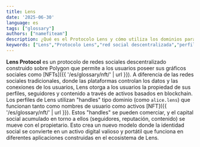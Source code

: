 ```yaml
---
title: Lens
date: '2025-06-30'
language: es
tags: ["glossary"]
authors: ["namefiteam"]
description: ¿Qué es el Protocolo Lens y cómo utiliza los dominios para la identidad social?
keywords: ["Lens","Protocolo Lens","red social descentralizada","perfiles NFT","grafo social","identidad Web3"]
---
```


**Lens Protocol** es un protocolo de redes sociales descentralizado construido sobre Polygon que permite a los usuarios poseer sus gráficos sociales como [NFTs]({{ '/es/glossary/nft/' | url }}). A diferencia de las redes sociales tradicionales, donde las plataformas controlan los datos y las conexiones de los usuarios, Lens otorga a los usuarios la propiedad de sus perfiles, seguidores y contenido a través de activos basados en blockchain. Los perfiles de Lens utilizan "handles" tipo dominio (como `alice.lens`) que funcionan tanto como nombres de usuario como activos [NFT]({{ '/es/glossary/nft/' | url }}). Estos "handles" se pueden comerciar, y el capital social acumulado en torno a ellos (seguidores, reputación, contenido) se mueve con el propietario. Esto crea un nuevo modelo donde la identidad social se convierte en un activo digital valioso y portátil que funciona en diferentes aplicaciones construidas en el ecosistema de Lens.